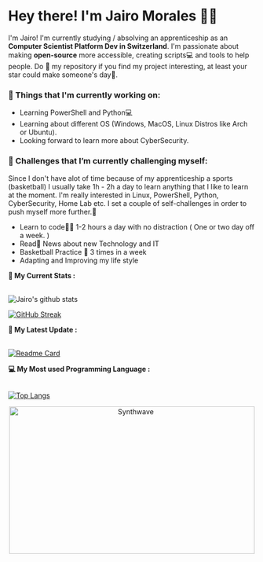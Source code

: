 <!-- Greeting -->
# Hey there! I'm Jairo Morales :wave::smiley:

<!--Introduction -->
I'm Jairo! I'm currently studying / absolving an apprenticeship as an **Computer Scientist Platform Dev in Switzerland**. I'm passionate about making **open-source** more accessible, creating scripts:computer: and tools to help people. Do :star2: my repository if you find my project interesting, at least your star could make someone's day:pray:.
<br>

### 💼  Things that I'm currently working on: 
* Learning PowerShell and Python:computer:
* Learning about different OS (Windows, MacOS, Linux Distros like Arch or Ubuntu).
* Looking forward to learn more about CyberSecurity.

### 🌱 Challenges that I’m currently challenging myself:
Since I don't have alot of time because of my apprenticeship a sports (basketball) I usually take 1h - 2h a day to learn anything that I like to learn at the moment. I'm really interested in Linux, PowerShell, Python, CyberSecurity, Home Lab etc. I set a couple of self-challenges in order to push myself more further.🏃

* Learn to code:man_technologist: 1-2 hours a day with no distraction ( One or two day off a week. ) 
* Read:newspaper: News about new Technology and IT
* Basketball Practice 🏀 3 times in a week
* Adapting and Improving my life style

<!---
Icky17/Icky17 is a ✨ special ✨ repository because its `README.md` (this file) appears on your GitHub profile.
You can click the Preview link to take a look at your changes.
--->

<strong>📰 My Current Stats :</strong><br><br>

![Jairo's github stats](https://github-readme-stats.vercel.app/api?username=Icky17&show_icons=true&theme=synthwave)

[![GitHub Streak](https://github-readme-streak-stats.herokuapp.com?user=Icky17&theme=synthwave&date_format=M%20j%5B%2C%20Y%5D)](https://git.io/streak-stats)


<strong>🚀 My Latest Update :</strong><br><br>

[![Readme Card](https://github-readme-stats.vercel.app/api/pin/?username=Icky17&repo=Icky17&theme=synthwave)](https://github.com/Icky17/github-readme-stats)


<strong> 💻 My Most used Programming Language :</strong><br><br>

[![Top Langs](https://github-readme-stats.vercel.app/api/top-langs/?username=Icky17&layout=compact)](https://github.com/Icky17/github-readme-stats)

<p align="center"><img src="https://thumbs.gfycat.com/GoodnaturedFondGaur-size_restricted.gif" alt="Synthwave" height="300" width="500"></p>
